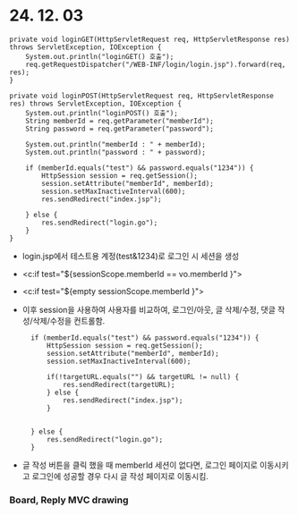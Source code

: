 # 24. 12. 03

	private void loginGET(HttpServletRequest req, HttpServletResponse res) throws ServletException, IOException {
		System.out.println("loginGET() 호출");
		req.getRequestDispatcher("/WEB-INF/login/login.jsp").forward(req, res);
	}

	private void loginPOST(HttpServletRequest req, HttpServletResponse res) throws ServletException, IOException {
		System.out.println("loginPOST() 호출");
		String memberId = req.getParameter("memberId");
		String password = req.getParameter("password");

		System.out.println("memberId : " + memberId);
		System.out.println("password : " + password);

		if (memberId.equals("test") && password.equals("1234")) {
			HttpSession session = req.getSession();
			session.setAttribute("memberId", memberId);
			session.setMaxInactiveInterval(600);
			res.sendRedirect("index.jsp");

		} else {
			res.sendRedirect("login.go");
		}
	}

* login.jsp에서 테스트용 계정(test&1234)로 로그인 시 세션을 생성
* <c:if test="${sessionScope.memberId == vo.memberId }">
* <c:if test="${empty sessionScope.memberId }">
* 이후 session을 사용하여 사용자를 비교하여, 로그인/아웃, 글 삭제/수정, 댓글 작성/삭제/수정을 컨트롤함.

		if (memberId.equals("test") && password.equals("1234")) {
			HttpSession session = req.getSession();
			session.setAttribute("memberId", memberId);
			session.setMaxInactiveInterval(600);
				
			if(!targetURL.equals("") && targetURL != null) {
				res.sendRedirect(targetURL);
			} else {
				res.sendRedirect("index.jsp");
			}
			

		} else {
			res.sendRedirect("login.go");
		}

* 글 작성 버튼을 클릭 했을 때 memberId 세션이 없다면, 로그인 페이지로 이동시키고 로그인에 성공할 경우 다시 글 작성 페이지로 이동시킴.


### Board, Reply MVC drawing